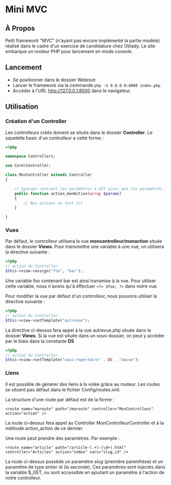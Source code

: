 Mini MVC
========

À Propos
--------

Petit framework "MVC" (n'ayant pas encore implémenté la partie modèle)
réalisé dans le cadre d'un exercice de candidature chez Oblady.
Le site embarque un routeur PHP pour lancement en mode console.

Lancement
---------

* Se positionner dans le dossier Webroot
* Lancer le framework via la commande `php -S 0.0.0.0:8080 index.php`
* Accéder à l'URL http://127.0.0.1:8000 dans le navigateur.

Utilisation
-----------

### Création d'un Controller

Les controlleurs créés doivent se situés dans le dossier **Controller**.
Le squelette basic d'un controlleur a cette forme :

```php
<?php

namespace Controllers;

use Core\Controller;

class MonController extends Controller
{

    // $params contient les paramètres $_GET ainsi que les paramètres injectés par le routeur
    public function action_monAction(array $params)
    {
        // Nos actions se font ici
    }

}
```

### Vues

Par défaut, le controlleur utilisera la vue **moncontrolleur/monaction** située dans le dossier **Views**.
Pour transmettre une variable à une vue, on utilisera la directive suivante :

```php
<?php
// action du Controller
$this->view->assign("foo", "bar");
```

Une variable foo contenant bar est ainsi transmise à la vue.
Pour utiliser cette variable, nous n'avons qu'à éffectuer `<?= $foo; ?>` dans notre vue.

Pour modifier la vue par défaut d'un controlleur, nous pouvons utiliser la directive suivante :

```php
<?php
// action du Controller
$this->view->setTemplate("autrevue");
```

La directive ci-dessus fera appel à la vue autrevue.php située dans le dossier **Views**.
Si la vue est située dans un sous-dossier, on peut y accèder par le biais dans la constante **DS**

```php
<?php
// action du Controller
$this->view->setTemplate("sous-repertoire" . DS . "mavue");
```

### Liens

Il est possible de générer des liens à la volée grâce au routeur.
Les routes se situent pas défaut dans le fichier Config/routes.xml.

La structure d'une route par défaut est de la forme :

`<route name="maroute" path="/maroute" controller="MonControlleur" action="action" />`

La route ci-dessus fera appel au Controller MonControlleurController et à la méthode action_action de ce dernier.

Une route peut prendre des paramètres. Par exemple :

`<route name="article" path="/article-(.+)-(\d+).html" controller="Articles" action="index" vars="slug,id" />`

La route ci-dessus possède un paramètre *slug* (première parenthèse) et un paramètre de type entier id (la seconde).
Ces paramètres sont injectés dans la variable $_GET, ou sont accessible en ajoutant un paramètre à l'action de notre controlleur.
